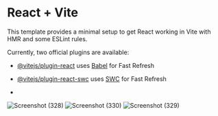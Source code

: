 # React + Vite

This template provides a minimal setup to get React working in Vite with HMR and some ESLint rules.

Currently, two official plugins are available:

- [@vitejs/plugin-react](https://github.com/vitejs/vite-plugin-react/blob/main/packages/plugin-react/README.md) uses [Babel](https://babeljs.io/) for Fast Refresh
- [@vitejs/plugin-react-swc](https://github.com/vitejs/vite-plugin-react-swc) uses [SWC](https://swc.rs/) for Fast Refresh

- 
![Screenshot (328)](https://github.com/MonishBanthia/cryptotracker/assets/132702373/6fdf0e21-1feb-471e-a5e1-d2a38e05ff28)
![Screenshot (330)](https://github.com/MonishBanthia/cryptotracker/assets/132702373/2c4a554b-3965-4fbc-9bed-746002ce386e)
![Screenshot (329)](https://github.com/MonishBanthia/cryptotracker/assets/132702373/562e33a4-56e0-48d7-904c-0c1da51f2821)
